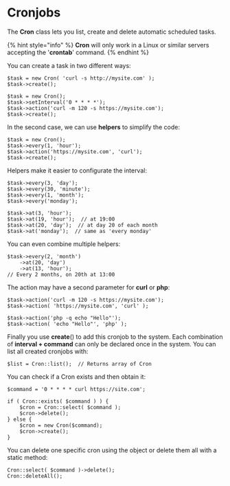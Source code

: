# Cronjobs

The **Cron** class lets you list, create and delete automatic scheduled tasks.

{% hint style="info" %}
**Cron** will only work in a Linux or similar servers accepting the '**crontab**' command.
{% endhint %}

You can create a task in two different ways:

```
$task = new Cron( 'curl -s http://mysite.com' );
$task->create();

$task = new Cron();
$task->setInterval('0 * * * *');
$task->action('curl -m 120 -s https://mysite.com');
$task->create();
```

In the second case, we can use **helpers** to simplify the code:

```
$task = new Cron();
$task->every(1, 'hour');
$task->action('https://mysite.com', 'curl');
$task->create();
```

Helpers make it easier to configurate the interval:

```
$task->every(3, 'day');
$task->every(30, 'minute');
$task->every(1, 'month');
$task->every('monday');

$task->at(3, 'hour');
$task->at(19, 'hour');  // at 19:00
$task->at(20, 'day');  // at day 20 of each month
$task->at('monday');  // same as 'every monday'
```

You can even combine multiple helpers:

```
$task->every(2, 'month')
    ->at(20, 'day')
    ->at(13, 'hour');
// Every 2 months, on 20th at 13:00
```

The action may have a second parameter for **curl** or **php**:

```
$task->action('curl -m 120 -s https://mysite.com');
$task->action( 'https://mysite.com', 'curl' );

$task->action('php -q echo "Hello"');
$task->action( 'echo "Hello"', 'php' );
```

Finally you use **create**() to add this cronjob to the system. Each combination of **interval + command** can only be declared once in the system. You can list all created cronjobs with:

```
$list = Cron::list();  // Returns array of Cron
```

You can check if a Cron exists and then obtain it:

```
$command = '0 * * * * curl https://site.com';

if ( Cron::exists( $command ) ) {
    $cron = Cron::select( $command );
    $cron->delete();
} else {
    $cron = new Cron($command);
    $cron->create();
}
```

You can delete one specific cron using the object or delete them all with a static method:

```
Cron::select( $command )->delete();
Cron::deleteAll();
```
